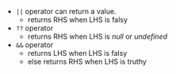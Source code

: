 - `||` operator can return a value. 
  - returns RHS when LHS is falsy
- `??` operator
  - returns RHS when LHS is *null* or *undefined*
- `&&` operator
  - returns LHS when LHS is falsy
  - else returns RHS when LHS is truthy